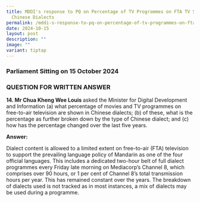 ```yaml
---
title: MDDI's response to PQ on Percentage of TV Programmes on FTA TV Shown in
  Chinese Dialects
permalink: /mddi-s-response-to-pq-on-percentage-of-tv-programmes-on-fta-tv-shown-in-chinese-dialects/
date: 2024-10-15
layout: post
description: ""
image: ""
variant: tiptap
---
```

<h3>Parliament Sitting on 15 October 2024</h3>
<h3>QUESTION FOR WRITTEN ANSWER</h3>
<p><strong>14. Mr Chua Kheng Wee Louis </strong>asked the Minister for Digital
Development and Information (a) what percentage of movies and TV programmes
on free-to-air television are shown in Chinese dialects; (b) of these,
what is the percentage as further broken down by the type of Chinese dialect;
and (c) how has the percentage changed over the last five years.</p>
<p><strong>Answer:</strong>
</p>
<p>Dialect content is allowed to a limited extent on free-to-air (FTA) television
to support the prevailing language policy of Mandarin as one of the four
official languages. This includes a dedicated two-hour belt of full dialect
programmes every Friday late morning on Mediacorp’s Channel 8, which comprises
over 90 hours, or 1 per cent of Channel 8’s total transmission hours per
year. This has remained constant over the years. The breakdown of dialects
used is not tracked as in most instances, a mix of dialects may be used
during a programme.</p>